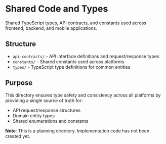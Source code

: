 # Shared Code and Types

Shared TypeScript types, API contracts, and constants used across frontend, backend, and mobile applications.

## Structure

- `api-contracts/` - API interface definitions and request/response types
- `constants/` - Shared constants used across platforms
- `types/` - TypeScript type definitions for common entities

## Purpose

This directory ensures type safety and consistency across all platforms by providing a single source of truth for:
- API request/response structures
- Domain entity types
- Shared enumerations and constants

**Note**: This is a planning directory. Implementation code has not been created yet.
